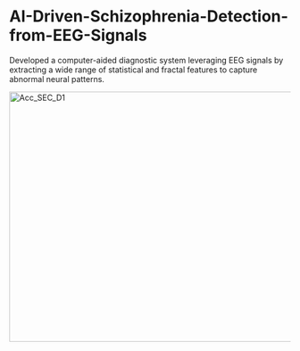 # AI-Driven-Schizophrenia-Detection-from-EEG-Signals
Developed a computer-aided diagnostic system leveraging EEG signals by extracting a wide range of statistical and fractal features to capture abnormal neural patterns.


<img width="700" height="448" alt="Acc_SEC_D1" src="https://github.com/user-attachments/assets/ab3e203f-365f-40c0-a7ae-d91c890c6b38" />
